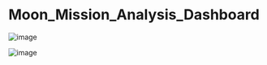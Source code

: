 # Moon_Mission_Analysis_Dashboard

![image](https://github.com/akramaslam2001/Moon_Mission_Analysis_Dashboard/assets/93449016/5d306405-9c37-48b0-a397-b4ee700ae28a)

![image](https://github.com/akramaslam2001/Moon_Mission_Analysis_Dashboard/assets/93449016/17d018cc-1a52-40f2-977e-7bc9264365a6)

